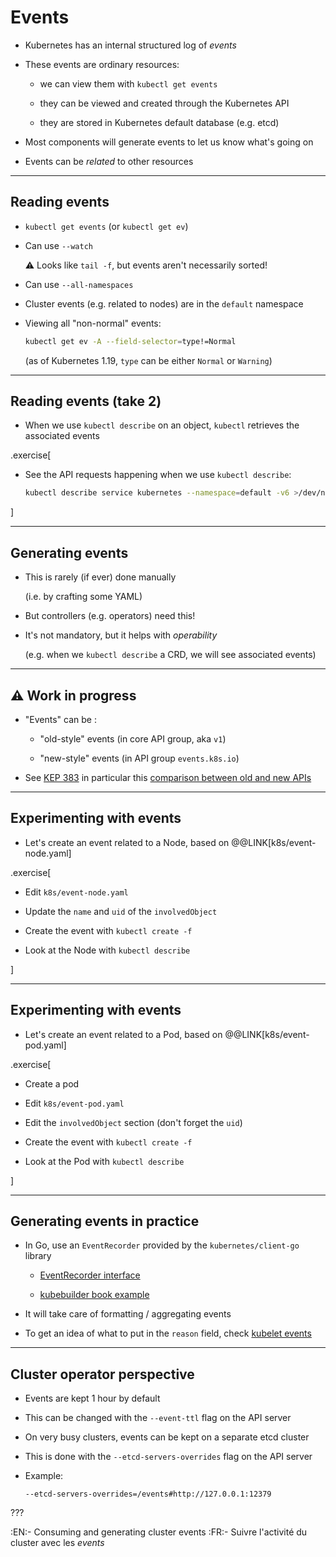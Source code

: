# Events

- Kubernetes has an internal structured log of *events*

- These events are ordinary resources:

  - we can view them with `kubectl get events`

  - they can be viewed and created through the Kubernetes API

  - they are stored in Kubernetes default database (e.g. etcd)

- Most components will generate events to let us know what's going on

- Events can be *related* to other resources

---

## Reading events

- `kubectl get events` (or `kubectl get ev`)

- Can use `--watch`

  ⚠️ Looks like `tail -f`, but events aren't necessarily sorted!

- Can use `--all-namespaces`

- Cluster events (e.g. related to nodes) are in the `default` namespace

- Viewing all "non-normal" events:
  ```bash
  kubectl get ev -A --field-selector=type!=Normal
  ```

  (as of Kubernetes 1.19, `type` can be either `Normal` or `Warning`)

---

## Reading events (take 2)

- When we use `kubectl describe` on an object, `kubectl` retrieves the associated events

.exercise[

- See the API requests happening when we use `kubectl describe`:
  ```bash
  kubectl describe service kubernetes --namespace=default -v6 >/dev/null
  ```

]

---

## Generating events

- This is rarely (if ever) done manually

  (i.e. by crafting some YAML)

- But controllers (e.g. operators) need this!

- It's not mandatory, but it helps with *operability*

  (e.g. when we `kubectl describe` a CRD, we will see associated events)

---

## ⚠️ Work in progress

- "Events" can be :

  - "old-style" events (in core API group, aka `v1`)

  - "new-style" events (in API group `events.k8s.io`)

- See [KEP 383](https://github.com/kubernetes/enhancements/blob/master/keps/sig-instrumentation/383-new-event-api-ga-graduation/README.md) in particular this [comparison between old and new APIs](https://github.com/kubernetes/enhancements/blob/master/keps/sig-instrumentation/383-new-event-api-ga-graduation/README.md#comparison-between-old-and-new-apis)

---

## Experimenting with events

- Let's create an event related to a Node, based on @@LINK[k8s/event-node.yaml]

.exercise[

- Edit `k8s/event-node.yaml`

- Update the `name` and `uid` of the `involvedObject`

- Create the event with `kubectl create -f`

- Look at the Node with `kubectl describe`

]

---

## Experimenting with events

- Let's create an event related to a Pod, based on @@LINK[k8s/event-pod.yaml]

.exercise[

- Create a pod

- Edit `k8s/event-pod.yaml`

- Edit the `involvedObject` section (don't forget the `uid`)

- Create the event with `kubectl create -f`

- Look at the Pod with `kubectl describe`

]

---

## Generating events in practice

- In Go, use an `EventRecorder` provided by the `kubernetes/client-go` library

  - [EventRecorder interface](https://github.com/kubernetes/client-go/blob/release-1.19/tools/record/event.go#L87)
  
  - [kubebuilder book example](https://book-v1.book.kubebuilder.io/beyond_basics/creating_events.html)

- It will take care of formatting / aggregating events

- To get an idea of what to put in the `reason` field, check [kubelet events](
https://github.com/kubernetes/kubernetes/blob/release-1.19/pkg/kubelet/events/event.go)

---

## Cluster operator perspective

- Events are kept 1 hour by default

- This can be changed with the `--event-ttl` flag on the API server

- On very busy clusters, events can be kept on a separate etcd cluster

- This is done with the `--etcd-servers-overrides` flag on the API server

- Example:
  ```
  --etcd-servers-overrides=/events#http://127.0.0.1:12379
  ```

???

:EN:- Consuming and generating cluster events
:FR:- Suivre l'activité du cluster avec les *events*
